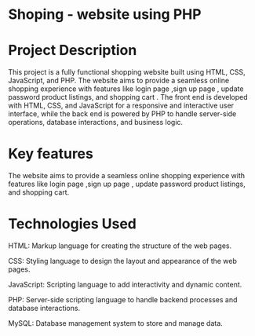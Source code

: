 # Shoping - website using PHP
# Project Description 
This project is a fully functional shopping website built using HTML, CSS, JavaScript, and PHP. The website aims to provide a seamless online shopping experience with features like  login page ,sign up page , update password product listings, and shopping cart . The front end is developed with HTML, CSS, and JavaScript for a responsive and interactive user interface, while the back end is powered by PHP to handle server-side operations, database interactions, and business logic.
# Key features
The website aims to provide a seamless online shopping experience with features like  login page ,sign up page , update password product listings, and shopping cart.
# Technologies Used
HTML: Markup language for creating the structure of the web pages.

CSS: Styling language to design the layout and appearance of the web pages.

JavaScript: Scripting language to add interactivity and dynamic content.

PHP: Server-side scripting language to handle backend processes and database interactions.

MySQL: Database management system to store and manage data.
